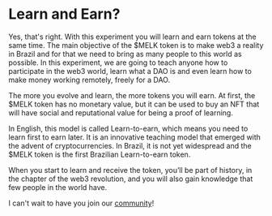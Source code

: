 # Learn and Earn?

Yes, that's right. With this experiment you will learn and earn tokens at the same time. The main objective of the $MELK token is to make web3 a reality in Brazil and for that we need to bring as many people to this world as possible. In this experiment, we are going to teach anyone how to participate in the web3 world, learn what a DAO is and even learn how to make money working remotely, freely for a DAO.

The more you evolve and learn, the more tokens you will earn. At first, the $MELK token has no monetary value, but it can be used to buy an NFT that will have social and reputational value for being a proof of learning.

In English, this model is called Learn-to-earn, which means you need to learn first to earn later. It is an innovative teaching model that emerged with the advent of cryptocurrencies. In Brazil, it is not yet widespread and the $MELK token is the first Brazilian Learn-to-earn token.

When you start to learn and receive the token, you’ll be part of history, in the chapter of the web3 revolution, and you will also gain knowledge that few people in the world have.

I can't wait to have you join our [community](comunidade.md)!
